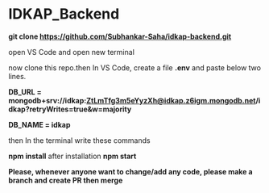 # IDKAP_Backend


**git clone https://github.com/Subhankar-Saha/idkap-backend.git**

open VS Code and open new terminal


now clone this repo.then In VS Code, create a file **.env** and paste below two lines.

**DB_URL = mongodb+srv://idkap:ZtLmTfg3m5eYyzXh@idkap.z6igm.mongodb.net/idkap?retryWrites=true&w=majority**


**DB_NAME = idkap**

 then In the terminal write these commands 

**npm install**
                after installation 
**npm start** 


**Please, whenever anyone want to change/add any code, please make a branch and create PR then merge**
